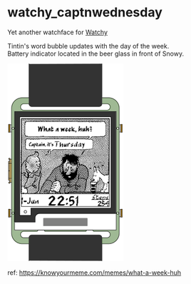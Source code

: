 # watchy_captnwednesday
Yet another watchface for [Watchy](https://github.com/sqfmi/Watchy)


Tintin's word bubble updates with the day of the week.  
Battery indicator located in the beer glass in front of Snowy.  

![](img/CaptnWednesday_frame.png)

ref: https://knowyourmeme.com/memes/what-a-week-huh
